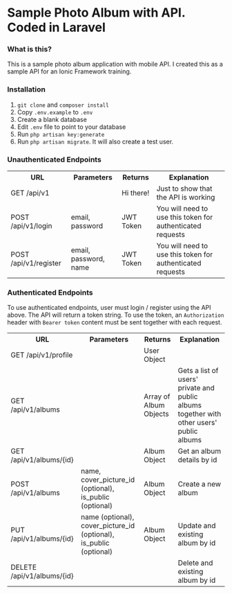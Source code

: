 # Sample Photo Album with API. Coded in Laravel

### What is this?

This is a sample photo album application with mobile API. I created this as a sample API for an Ionic Framework training.

### Installation

1. `git clone` and `composer install`
2. Copy `.env.example` to `.env`
3. Create a blank database
3. Edit `.env` file to point to your database
4. Run `php artisan key:generate`
5. Run `php artisan migrate`. It will also create a test user.

### Unauthenticated Endpoints

<table>
    <tr>
        <th>URL</th>
        <th>Parameters</th>
        <th>Returns</th>
        <th>Explanation</th>
    </tr>
    <tr>
        <td>GET /api/v1</td>
        <td></td>
        <td>Hi there!</td>
        <td>Just to show that the API is working</td>
    </tr>
    <tr>
        <td>POST /api/v1/login</td>
        <td>email, password</td>
        <td>JWT Token</td>
        <td>You will need to use this token for authenticated requests</td>
    </tr>
    <tr>
        <td>POST /api/v1/register</td>
        <td>email, password, name</td>
        <td>JWT Token</td>
        <td>You will need to use this token for authenticated requests</td>
    </tr>
</table>

### Authenticated Endpoints

To use authenticated endpoints, user must login / register using the API above. The API will return a token string. To use the token, an `Authorization` header  with `Bearer token` content must be sent together with each request.


<table>
    <tr>
        <th>URL</th>
        <th>Parameters</th>
        <th>Returns</th>
        <th>Explanation</th>
    </tr>
    <tr>
        <td>GET /api/v1/profile</td>
        <td></td>
        <td>User Object</td>
        <td></td>
    </tr>
    <tr>
        <td>GET /api/v1/albums</td>
        <td></td>
        <td>Array of Album Objects</td>
        <td>Gets a list of users' private and public albums together with other users' public albums</td>
    </tr>
    <tr>
        <td>GET /api/v1/albums/{id}</td>
        <td></td>
        <td>Album Object</td>
        <td>Get an album details by id</td>
    </tr>
    <tr>
        <td>POST /api/v1/albums</td>
        <td>name, cover_picture_id (optional), is_public (optional)</td>
        <td>Album Object</td>
        <td>Create a new album</td>
    </tr>
    <tr>
        <td>PUT /api/v1/albums/{id}</td>
        <td>name (optional), cover_picture_id (optional), is_public (optional)</td>
        <td>Album Object</td>
        <td>Update and existing album by id</td>
    </tr>
    <tr>
        <td>DELETE /api/v1/albums/{id}</td>
        <td></td>
        <td></td>
        <td>Delete and existing album by id</td>
    </tr>
</table>